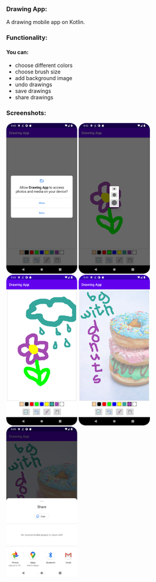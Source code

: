 ### Drawing App:
A drawing mobile app on Kotlin.

### Functionality:
#### You can:
- choose different colors
- choose brush size
- add background image
- undo drawings
- save drawings
- share drawings

### Screenshots:
<img src="app/src/main/res/drawable/screen1.png" height="400"></img>
<img src="app/src/main/res/drawable/screen2.png" height="400"></img>
<img src="app/src/main/res/drawable/screen3.png" height="400"></img>
<img src="app/src/main/res/drawable/screen4.png" height="400"></img>
<img src="app/src/main/res/drawable/screen5.png" height="400"></img>
